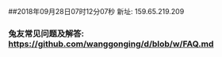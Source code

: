 ##2018年09月28日07时12分07秒 新址: 159.65.219.209
### 兔友常见问题及解答: https://github.com/wanggonging/d/blob/w/FAQ.md
